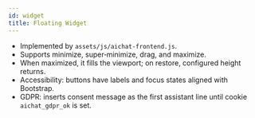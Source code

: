 ```yaml
---
id: widget
title: Floating Widget
---
```


- Implemented by `assets/js/aichat-frontend.js`.
- Supports minimize, super‑minimize, drag, and maximize.
- When maximized, it fills the viewport; on restore, configured height returns.
- Accessibility: buttons have labels and focus states aligned with Bootstrap.
- GDPR: inserts consent message as the first assistant line until cookie `aichat_gdpr_ok` is set.
